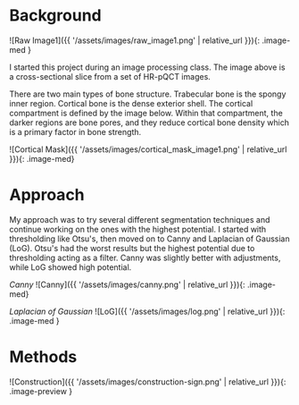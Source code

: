 # Background

![Raw Image1]({{ '/assets/images/raw_image1.png' | relative_url }}){: .image-med }

I started this project during an image processing class. The image above is a cross-sectional slice from a set of HR-pQCT images. 

There are two main types of bone structure. Trabecular bone is the spongy inner region. Cortical bone is the dense exterior shell. The cortical compartment is defined by the image below. Within that compartment, the darker regions are bone pores, and they reduce cortical bone density which is a primary factor in bone strength.

![Cortical Mask]({{ '/assets/images/cortical_mask_image1.png' | relative_url }}){: .image-med}

# Approach

My approach was to try several different segmentation techniques and continue working on the ones with the highest potential. I started with thresholding like Otsu's, then moved on to Canny and Laplacian of Gaussian (LoG). Otsu's had the worst results but the highest potential due to thresholding acting as a filter. Canny was slightly better with adjustments, while LoG showed high potential. 

*Canny*
![Canny]({{ '/assets/images/canny.png' | relative_url }}){: .image-med}



*Laplacian of Gaussian*
![LoG]({{ '/assets/images/log.png' | relative_url }}){: .image-med }

# Methods
![Construction]({{ '/assets/images/construction-sign.png' | relative_url }}){: .image-preview }
